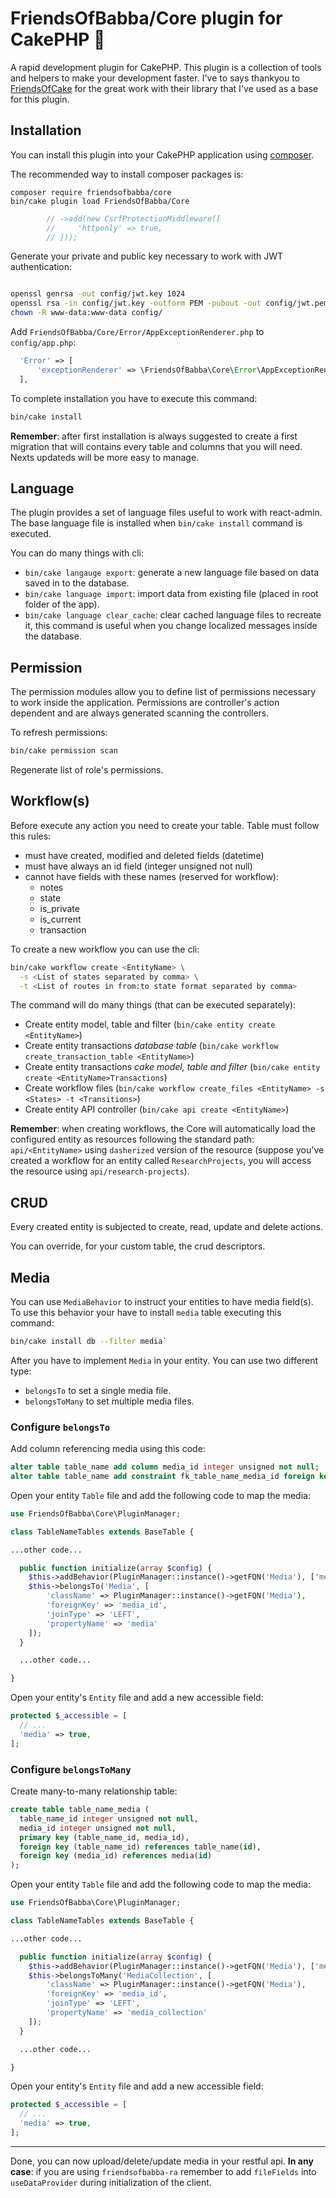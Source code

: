 # FriendsOfBabba/Core plugin for CakePHP 🥧

A rapid development plugin for CakePHP.
This plugin is a collection of tools and helpers to make your development faster.
I've to says thankyou to [FriendsOfCake](https://github.com/FriendsOfCake) for
the great work with their library that I've used as a base for this plugin.

## Installation

You can install this plugin into your CakePHP application using [composer](https://getcomposer.org).

The recommended way to install composer packages is:

```
composer require friendsofbabba/core
bin/cake plugin load FriendsOfBabba/Core
```

```php
        // ->add(new CsrfProtectionMiddleware([
        //     'httponly' => true,
        // ]));
```

Generate your private and public key necessary to work with JWT authentication:

```sh

openssl genrsa -out config/jwt.key 1024
openssl rsa -in config/jwt.key -outform PEM -pubout -out config/jwt.pem
chown -R www-data:www-data config/

```

Add `FriendsOfBabba/Core/Error/AppExceptionRenderer.php` to `config/app.php`:

```php
  'Error' => [
      'exceptionRenderer' => \FriendsOfBabba\Core\Error\AppExceptionRenderer::class,
  ],
```

To complete installation you have to execute this command:

```sh
bin/cake install
```

**Remember**: after first installation is always suggested to create a first migration
that will contains every table and columns that you will need. Nexts updateds
will be more easy to manage.

## Language

The plugin provides a set of language files useful to work with react-admin.
The base language file is installed when `bin/cake install` command is executed.

You can do many things with cli:

- `bin/cake langauge export`: generate a new language file based on data
  saved in to the database.
- `bin/cake language import`: import data from existing file (placed in
  root folder of the app).
- `bin/cake language clear_cache`: clear cached language files to recreate it, this
  command is useful when you change localized messages inside the database.

## Permission

The permission modules allow you to define list of permissions necessary to work
inside the application. Permissions are controller's action dependent and are always
generated scanning the controllers.

To refresh permissions:

```sh
bin/cake permission scan
```

Regenerate list of role's permissions.

## Workflow(s)

Before execute any action you need to create your table. Table must follow
this rules:

- must have created, modified and deleted fields (datetime)
- must have always an id field (integer unsigned not null)
- cannot have fields with these names (reserved for workflow):
  - notes
  - state
  - is_private
  - is_current
  - transaction

To create a new workflow you can use the cli:

```sh
bin/cake workflow create <EntityName> \
  -s <List of states separated by comma> \
  -t <List of routes in from:to state format separated by comma>
```

The command will do many things (that can be executed separately):

- Create entity model, table and filter (`bin/cake entity create <EntityName>`)
- Create entity transactions _database table_ (`bin/cake workflow create_transaction_table <EntityName>`)
- Create entity transactions _cake model, table and filter_ (`bin/cake entity create <EntityName>Transactions`)
- Create workflow files (`bin/cake workflow create_files <EntityName> -s <States> -t <Transitions>`)
- Create entity API controller (`bin/cake api create <EntityName>`)

**Remember**: when creating workflows, the Core will automatically load the configured entity
as resources following the standard path: `api/<EntityName>` using `dasherized` version of the resource
(suppose you've created a workflow for an entity called `ResearchProjects`, you will
access the resource using `api/research-projects`).

## CRUD

Every created entity is subjected to create, read, update and delete actions.

You can override, for your custom table, the crud descriptors.

## Media

You can use `MediaBehavior` to instruct your entities to have media field(s).
To use this behavior your have to install `media` table executing this command:

```sh
bin/cake install db --filter media`
```

After you have to implement `Media` in your entity. You can use two different type:

- `belongsTo` to set a single media file.
- `belongsToMany` to set multiple media files.

### Configure `belongsTo`

Add column referencing media using this code:

```sql
alter table table_name add column media_id integer unsigned not null;
alter table table_name add constraint fk_table_name_media_id foreign key (media_id) references media(id);
```

Open your entity `Table` file and add the following code to map the media:

```php
use FriendsOfBabba\Core\PluginManager;

class TableNameTables extends BaseTable {

...other code...

  public function initialize(array $config) {
    $this->addBehavior(PluginManager::instance()->getFQN('Media'), ['media']));
    $this->belongsTo('Media', [
        'className' => PluginManager::instance()->getFQN('Media'),
        'foreignKey' => 'media_id',
        'joinType' => 'LEFT',
        'propertyName' => 'media'
    ]);
  }

  ...other code...

}
```

Open your entity's `Entity` file and add a new accessible field:

```php
protected $_accessible = [
  // ...
  'media' => true,
];
```

### Configure `belongsToMany`

Create many-to-many relationship table:

```sql
create table table_name_media (
  table_name_id integer unsigned not null,
  media_id integer unsigned not null,
  primary key (table_name_id, media_id),
  foreign key (table_name_id) references table_name(id),
  foreign key (media_id) references media(id)
);
```

Open your entity `Table` file and add the following code to map the media:

```php
use FriendsOfBabba\Core\PluginManager;

class TableNameTables extends BaseTable {

...other code...

  public function initialize(array $config) {
    $this->addBehavior(PluginManager::instance()->getFQN('Media'), ['media']));
    $this->belongsToMany('MediaCollection', [
        'className' => PluginManager::instance()->getFQN('Media'),
        'foreignKey' => 'media_id',
        'joinType' => 'LEFT',
        'propertyName' => 'media_collection'
    ]);
  }

  ...other code...

}
```

Open your entity's `Entity` file and add a new accessible field:

```php
protected $_accessible = [
  // ...
  'media' => true,
];
```

---

Done, you can now upload/delete/update media in your restful api.
**In any case**: if you are using `friendsofbabba-ra` remember to add `fileFields` into `useDataProvider`
during initialization of the client.
